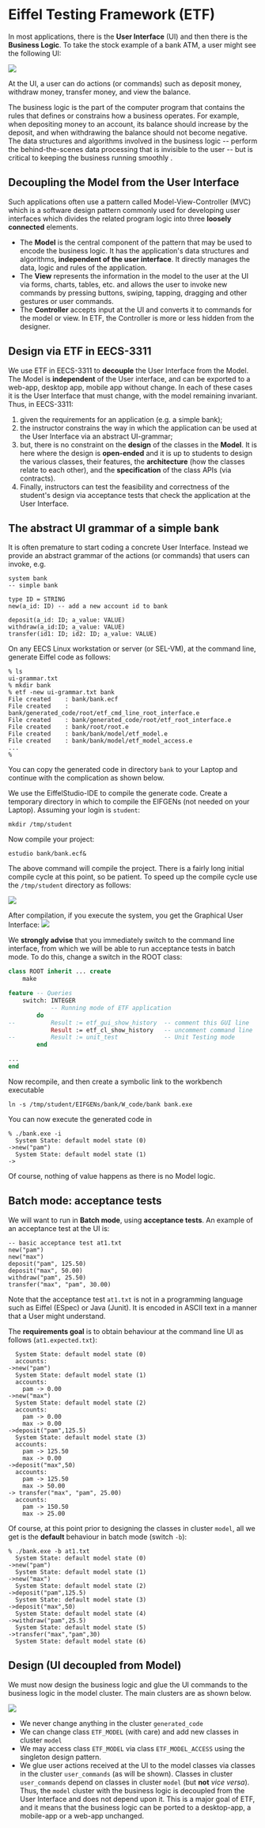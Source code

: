 # Eiffel Testing Framework (ETF)

In most applications, there is the **User Interface** (UI) and then there is the **Business Logic**. To take the stock example of a bank ATM, a user might see the following UI:

![](images/withdraw.png)

At the UI, a user can do actions (or commands) such as deposit money, withdraw  money, transfer money, and view the balance. 

The business logic is the part of the computer program that contains the rules that defines or constrains how a business operates. For example, when depositing money to an account, its balance should increase by the deposit, and when withdrawing the balance should not become negative. The data structures and algorithms involved in the business logic -- perform the behind-the-scenes data processing that is invisible to the user -- but is critical to keeping the business running smoothly . 

## Decoupling the Model from the User Interface
Such applications often use a pattern called Model-View-Controller (MVC) which is a software design pattern commonly used for developing user interfaces which divides the related program logic into three **loosely connected** elements. 

* The **Model** is the central component of the pattern that may be used to encode the business logic. It has the application's data structures and algorithms, **independent of the user interface**. It directly manages the data, logic and rules of the application.
* The **View** represents the information in the model to the user at the UI via forms, charts, tables, etc. and allows the user to invoke new commands by pressing buttons, swiping, tapping, dragging and other gestures or user commands.
* The **Controller** accepts input at the UI and converts it to commands for the model or view. In ETF, the Controller is more or less hidden from the designer. 

## Design via ETF in EECS-3311
We use ETF in EECS-3311 to **decouple** the User Interface from the Model. The Model is **independent** of the User interface, and can be exported to a web-app, desktop app, mobile app without change.  In each of these cases it is the User Interface that must change, with the model remaining invariant. Thus, in EECS-3311:

1. given the requirements for an application (e.g. a simple bank);
2. the instructor constrains the way in which the application can be used at the User Interface via an abstract UI-grammar;
3. but, there is no constraint on the **design** of the classes in the **Model**. It is here where the design is **open-ended** and it is up to students to design the various classes, their features, the **architecture** (how the classes relate to each other), and the **specification** of the class APIs (via contracts). 
4. Finally, instructors can test the feasibility and correctness of the student's design via acceptance tests that check the application at the User Interface. 

## The abstract UI grammar of a simple bank
It is often premature to start coding a concrete User Interface. Instead we provide an abstract grammar of the actions (or commands) that users can invoke, e.g.


```
system bank
-- simple bank

type ID = STRING
new(a_id: ID) -- add a new account id to bank

deposit(a_id: ID; a_value: VALUE)
withdraw(a_id:ID; a_value: VALUE)
transfer(id1: ID; id2: ID; a_value: VALUE)
```

On any EECS Linux workstation or server (or SEL-VM), at the command line, generate Eiffel code as follows:

```
% ls
ui-grammar.txt
% mkdir bank
% etf -new ui-grammar.txt bank
File created    : bank/bank.ecf
File created    : bank/generated_code/root/etf_cmd_line_root_interface.e
File created    : bank/generated_code/root/etf_root_interface.e
File created    : bank/root/root.e
File created    : bank/bank/model/etf_model.e
File created    : bank/bank/model/etf_model_access.e
...
%
```

You can copy the generated code in directory `bank` to your Laptop and continue with the complication as shown below. 

We use the EiffelStudio-IDE to compile the generate code. Create a temporary directory in which to compile the EIFGENs (not needed on your Laptop). Assuming your login is `student`:

`mkdir /tmp/student`

Now compile your project:

`estudio bank/bank.ecf&`

The above command will compile the project. There is a fairly long initial compile cycle at this point, so be patient. To speed up the compile cycle use the `/tmp/student` directory as follows:

![](images/eifgen.png)

After compilation, if you execute the system, you get the Graphical User Interface:
![](images/gui.png)

We **strongly advise** that you immediately switch to the command line interface, from which we will be able to run acceptance tests in batch mode. To do this, change a switch in the ROOT class:

```eiffel
class ROOT inherit ... create
	make

feature -- Queries
	switch: INTEGER
			-- Running mode of ETF application
		do
--			Result := etf_gui_show_history  -- comment this GUI line
			Result := etf_cl_show_history   -- uncomment command line
--			Result := unit_test 		    -- Unit Testing mode
		end

...
end
```

Now recompile, and then create a symbolic link to the workbench executable

`ln -s /tmp/student/EIFGENs/bank/W_code/bank bank.exe`

You can now execute the generated code in 

```
% ./bank.exe -i
  System State: default model state (0)
->new("pam")
  System State: default model state (1)
->
```

Of course, nothing of value happens as there is no Model logic. 

## Batch mode: acceptance tests

We will want to run in **Batch mode**, using **acceptance tests**. An example of an acceptance test at the UI is:

```
-- basic acceptance test at1.txt
new("pam")
new("max")
deposit("pam", 125.50)
deposit("max", 50.00)
withdraw("pam", 25.50)
transfer("max", "pam", 30.00)
```
Note that the acceptance test `at1.txt` is not in a programming language such as Eiffel (ESpec) or Java (Junit). It is encoded in ASCII text in a manner that a User might understand. 

The **requirements goal** is to obtain behaviour at the command line UI  as follows (`at1.expected.txt`):

```
  System State: default model state (0)
  accounts: 
->new("pam")
  System State: default model state (1)
  accounts:
    pam -> 0.00
->new("max")
  System State: default model state (2)
  accounts:
    pam -> 0.00
    max -> 0.00
->deposit("pam",125.5)
  System State: default model state (3)
  accounts:
    pam -> 125.50
    max -> 0.00
->deposit("max",50)
  accounts:
    pam -> 125.50
    max -> 50.00
-> transfer("max", "pam", 25.00)
  accounts:
    pam -> 150.50
    max -> 25.00
```

Of course, at this point prior to designing the classes in cluster `model`,  all we get is the **default** behaviour in batch mode (switch `-b`):

```
% ./bank.exe -b at1.txt 
  System State: default model state (0)
->new("pam")
  System State: default model state (1)
->new("max")
  System State: default model state (2)
->deposit("pam",125.5)
  System State: default model state (3)
->deposit("max",50)
  System State: default model state (4)
->withdraw("pam",25.5)
  System State: default model state (5)
->transfer("max","pam",30)
  System State: default model state (6)
```

## Design (UI decoupled from Model)

We must now design the business logic and glue the UI commands to the business logic in the model cluster.  The main clusters are as  shown below.

![](images/clusters.png)

* We never change anything in the cluster `generated_code`
* We can change class `ETF_MODEL` (with care) and add new classes in cluster `model`
* We may access class `ETF_MODEL` via class `ETF_MODEL_ACCESS` using the singleton design pattern.
* We glue user actions received at the UI to the model classes via classes in the cluster `user_commands` (as will be shown). Classes in cluster `user_commands` depend on classes in cluster `model` (but **not** *vice versa*). Thus, the `model` cluster with the business logic is decoupled from the User Interface and does not depend upon it. This is a major goal of ETF, and it means that the business logic can be ported to a desktop-app, a mobile-app or a web-app unchanged. 



